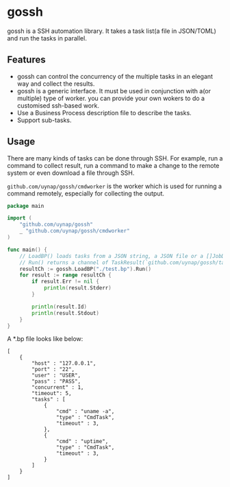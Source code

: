 # gossh
gossh is a SSH automation library.
It takes a task list(a file in JSON/TOML) and run the tasks in parallel.

## Features
* gossh can control the concurrency of the multiple tasks 
in an elegant way and collect the results. 
* gossh is a generic interface. It must be used in conjunction with a(or multiple) type of worker.
you can provide your own wokers to do a customised ssh-based work.
* Use a Business Process description file to describe the tasks.
* Support sub-tasks.

## Usage
There are many kinds of tasks can be done through SSH. For example, 
run a command to collect result, run a command to make a change to the remote system 
or even download a file through SSH.

`github.com/uynap/gossh/cmdworker` is the worker which is used for running a command remotely, especially for collecting the output.

```go
package main

import (
    "github.com/uynap/gossh"
    _ "github.com/uynap/gossh/cmdworker"
)

func main() {
    // LoadBP() loads tasks from a JSON string, a JSON file or a []JobDesc(`github.com/uynap/gossh/task`)
    // Run() returns a channel of TaskResult(`github.com/uynap/gossh/task`)
    resultCh := gossh.LoadBP("./test.bp").Run()
    for result := range resultCh {
        if result.Err != nil {
            println(result.Stderr)
        }

        println(result.Id)
        println(result.Stdout)
    }
}
```

A \*.bp file looks like below: 
```
[
    {
        "host" : "127.0.0.1",
        "port" : "22",
        "user" : "USER",
        "pass" : "PASS",
        "concurrent" : 1,
        "timeout": 5,
        "tasks" : [
            {
                "cmd" : "uname -a",
                "type" : "CmdTask",
                "timeout" : 3,
            },
            {
                "cmd" : "uptime",
                "type" : "CmdTask",
                "timeout" : 3,
            }
        ]
    }
]
```

